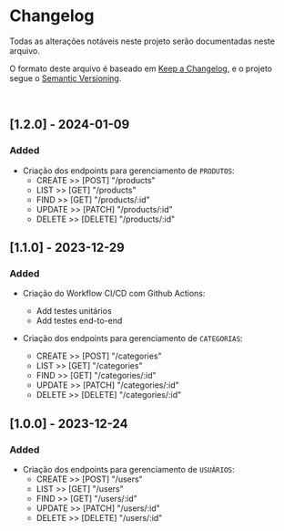 # Changelog

Todas as alterações notáveis neste projeto serão documentadas neste arquivo.

O formato deste arquivo é baseado em [Keep a Changelog](https://keepachangelog.com/en/1.0.0/), e o projeto segue o [Semantic Versioning](https://semver.org/spec/v2.0.0.html).

<br/>

## [1.2.0] - 2024-01-09

### Added

- Criação dos endpoints para gerenciamento de `PRODUTOS`:
  - CREATE >> [POST] "/products"
  - LIST >> [GET] "/products"
  - FIND >> [GET] "/products/:id"
  - UPDATE >> [PATCH] "/products/:id"
  - DELETE >> [DELETE] "/products/:id"

## [1.1.0] - 2023-12-29

### Added

- Criação do Workflow CI/CD com Github Actions:

  - Add testes unitários
  - Add testes end-to-end

- Criação dos endpoints para gerenciamento de `CATEGORIAS`:
  - CREATE >> [POST] "/categories"
  - LIST >> [GET] "/categories"
  - FIND >> [GET] "/categories/:id"
  - UPDATE >> [PATCH] "/categories/:id"
  - DELETE >> [DELETE] "/categories/:id"

## [1.0.0] - 2023-12-24

### Added

- Criação dos endpoints para gerenciamento de `USUÁRIOS`:
  - CREATE >> [POST] "/users"
  - LIST >> [GET] "/users"
  - FIND >> [GET] "/users/:id"
  - UPDATE >> [PATCH] "/users/:id"
  - DELETE >> [DELETE] "/users/:id"
